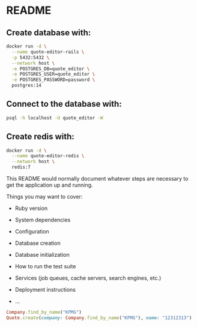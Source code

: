 # README

## Create database with:

```sh
docker run -d \
  --name quote-editor-rails \
  -p 5432:5432 \
  --network host \
  -e POSTGRES_DB=quote_editor \
  -e POSTGRES_USER=quote_editor \
  -e POSTGRES_PASSWORD=password \
  postgres:14
```

## Connect to the database with:

```sh
psql -h localhost -U quote_editor -W
```

## Create redis with:

```sh
docker run -d \
  --name quote-editor-redis \
  --network host \
  redis:7
```

This README would normally document whatever steps are necessary to get the
application up and running.

Things you may want to cover:

* Ruby version

* System dependencies

* Configuration

* Database creation

* Database initialization

* How to run the test suite

* Services (job queues, cache servers, search engines, etc.)

* Deployment instructions

* ...

```ruby
Company.find_by_name("KPMG")
Quote.create(company: Company.find_by_name("KPMG"), name: "12312313")
```